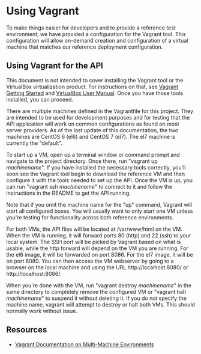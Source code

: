 Using Vagrant
=============

To make things easier for developers and to provide a reference test
environment, we have provided a configuration for the Vagrant tool. This
configuration will allow on-demand creation and configuration of a virtual
machine that matches our reference deployment configuration.

Using Vagrant for the API
-------------------------

This document is not intended to cover installing the Vagrant tool or the
VirtualBox virtualization product. For instructions on that, see
[Vagrant Getting Started](http://docs.vagrantup.com/v2/getting-started/index.html)
and [VirtualBox User Manual](https://www.virtualbox.org/manual/UserManual.html).
Once you have those tools installed, you can proceed.

There are multiple machines defined in the Vagrantfile for this project. They
are intended to be used for development purposes and for testing that the API
application will work on common configurations as found on most server providers.
As of the last update of this documentation, the two machines are CentOS 6 (el6)
and CentOS 7 (el7). The el7 machine is currently the "default".

To start up a VM, open up a terminal window or command prompt and navigate to
the project directory. Once there, run "vagrant up _machinename_". If you have
installed the necessary tools correctly, you'll soon see the Vagrant tool begin
to download the reference VM and then configure it with the tools needed to set
up the API. Once the VM is up, you can run "vagrant ssh _machinename_" to connect
to it and follow the instructions in the README to get the API running.

Note that if you omit the machine name for the "up" command, Vagrant will start
all configured boxes. You will usually want to only start one VM unless you're
testing for functionality across both reference environments.

For both VMs, the API files will be located at /var/www/html on the VM. When the
VM is running, it will forward ports 80 (http) and 22 (ssh) to your local system.
The SSH port will be picked by Vagrant based on what is usable, while the http
forward will depend on the VM you are running. For the el6 image, it will be
forwarded on port 8086. For the el7 image, it will be on port 8080. You can then
access the VM webserver by going to a browser on the local machine and using the
URL http://localhost:8080/ or http://localhost:8086/.

When you're done with the VM, run "vagrant destroy _machinename_" in the same
directory to completely remove the configured VM or "vagrant halt _machinename_"
to suspend it without deleting it. If you do not specify the machine name,
vagrant will attempt to destroy or halt both VMs. This should normally work
without issue.

Resources
---------
* [Vagrant Documentation on Multi-Machine Environments](http://docs.vagrantup.com/v2/multi-machine/index.html)
